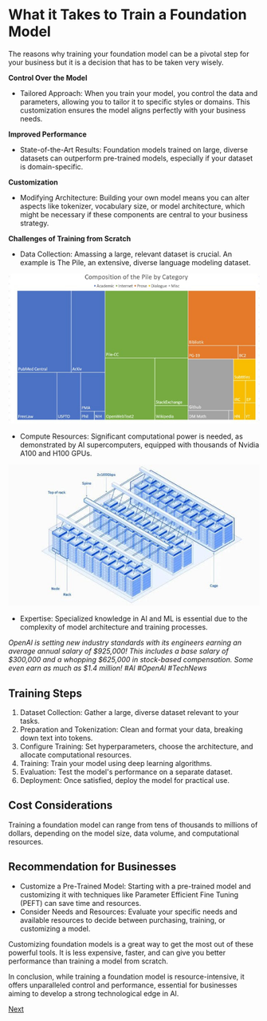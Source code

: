 # What it Takes to Train a Foundation Model

The reasons why training your foundation model can be a pivotal step for your business but it is a decision that has to be taken very wisely.

**Control Over the Model**

- Tailored Approach: When you train your model, you control the data and parameters, allowing you to tailor it to specific styles or domains. This customization ensures the model aligns perfectly with your business needs.

**Improved Performance**

- State-of-the-Art Results: Foundation models trained on large, diverse datasets can outperform pre-trained models, especially if your dataset is domain-specific.

**Customization**

- Modifying Architecture: Building your own model means you can alter aspects like tokenizer, vocabulary size, or model architecture, which might be necessary if these components are central to your business strategy.

**Challenges of Training from Scratch**

- Data Collection: Amassing a large, relevant dataset is crucial. An example is The Pile, an extensive, diverse language modeling dataset.

![The PILE, public data used to train LLMs](images/5-1.jpg)

- Compute Resources: Significant computational power is needed, as demonstrated by AI supercomputers, equipped with thousands of Nvidia A100 and H100 GPUs.

![IBM AI Supercomputer VELA](images/5-2.jpg)

- Expertise: Specialized knowledge in AI and ML is essential due to the complexity of model architecture and training processes.

*OpenAl is setting new industry standards with its engineers earning an average annual salary of $925,000! This includes a base salary of $300,000 and a whopping $625,000 in stock-based compensation.
Some even earn as much as $1.4 million! #Al #OpenAl #TechNews*

## Training Steps

1. Dataset Collection: Gather a large, diverse dataset relevant to your tasks.
2. Preparation and Tokenization: Clean and format your data, breaking down text into tokens.
3. Configure Training: Set hyperparameters, choose the architecture, and allocate computational resources.
4. Training: Train your model using deep learning algorithms.
5. Evaluation: Test the model's performance on a separate dataset.
6. Deployment: Once satisfied, deploy the model for practical use.

## Cost Considerations

Training a foundation model can range from tens of thousands to millions of dollars, depending on the model size, data volume, and computational resources.

## Recommendation for Businesses

- Customize a Pre-Trained Model: Starting with a pre-trained model and customizing it with techniques like Parameter Efficient Fine Tuning (PEFT) can save time and resources.
- Consider Needs and Resources: Evaluate your specific needs and available resources to decide between purchasing, training, or customizing a model.

Customizing foundation models is a great way to get the most out of these powerful tools. It is less expensive, faster, and can give you better performance than training a model from scratch.

In conclusion, while training a foundation model is resource-intensive, it offers unparalleled control and performance, essential for businesses aiming to develop a strong technological edge in AI.

[Next](./06-customize-fm.md)